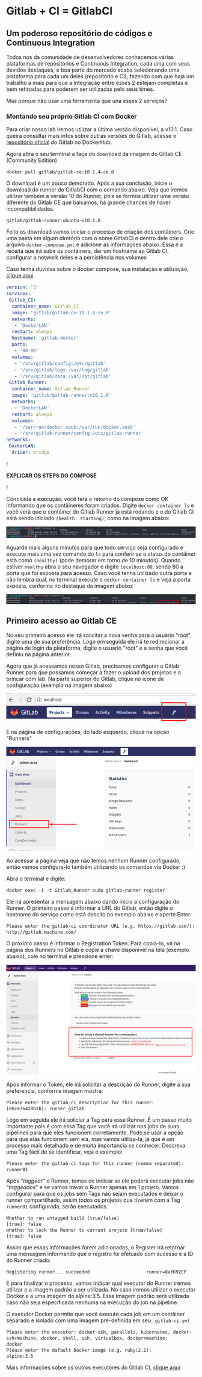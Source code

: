 # Gitlab + CI = GitlabCI

## Um poderoso repositório de códigos e Continuous Integration

Todos nós da comunidade de desenvolvedores conhecemos várias plataformas de repositórios e Continuous Integration, cada uma com seus devidos destaques, e boa parte do mercado acaba selecionando uma plataforma para cada um deles (repositório e CI), fazendo com que haja um trabalho a mais para que a integração entre esses 2 estejam completas e bem refinadas para poderem ser utilizadas pelo seus times.

Mas porque não usar uma ferramenta que una esses 2 serviços?

### Montando seu próprio Gitlab CI com Docker

Para criar nosso lab iremos utilizar a última versão disponível, a v10.1. Caso queira  consultar mais infos sobre outras versões do Gitlab, acesse o [repositório oficial](https://hub.docker.com/r/gitlab/gitlab-ce/) do Gitlab no DockerHub.

Agora abra o seu terminal a faça do download da imagem do Gitlab CE (Community Edition)

```docker
docker pull gitlab/gitlab-ce:10.1.4-ce.0
```

O download é um pouco demorado. Após a sua conclusão, inicie o download do runner do GitlabCI com o comando abaixo. Veja que iremos utilizar também a versão 10 do Runner, pois se formos utilizar uma versão diferente do Gitlab CE que baixamos, há grande chances de haver incompatibilidades.

```docker
gitlab/gitlab-runner:ubuntu-v10.1.0
```

Feito os download vamos iniciar o processo de criação dos contâiners. Crie uma pasta em algum diretório com o nome GitlabCI e dentro dele crie o arquivo ```docker-compose.yml``` e adicione as informações abaixo. Essa é a receita que irá subir os contâiners, dar um hostname ao Gitlab CI, configurar a network deles e a persistência nos volumes

Caso tenha duvidas sobre o docker compose, sua instalação e utilização, [clique aqui](https://docs.docker.com/compose/install/).

```yaml
version: '3'
services:
 Gitlab_CI:
  container_name: Gitlab_CI
  image: 'gitlab/gitlab-ce:10.1.4-ce.0'
  networks: 
   - 'DockerLAN'
  restart: always
  hostname: 'gitlab.docker'
  ports:
   - '80:80'
  volumes:
   - '/srv/gitlab/config:/etc/gitlab'
   - '/srv/gitlab/logs:/var/log/gitlab'
   - '/srv/gitlab/data:/var/opt/gitlab'
 Gitlab_Runner:
  container_name: Gitlab_Runner
  image: 'gitlab/gitlab-runner:v10.1.0'
  networks:
   - 'DockerLAN'
  restart: always
  volumes:
   - '/var/run/docker.sock:/var/run/docker.sock'
   - '/srv/gitlab-runner/config:/etc/gitlab-runner'
networks:
 DockerLAN:
  driver: bridge
```
!

__EXPLICAR OS STEPS DO COMPOSE__ 

!

Concluída a execução, você terá o retorno do compose como OK informando que os contâineres foram criados. Digite ```docker container ls``` e você verá que o contâiner do Gitlab Runner já está rodando e o do Gitlab CI está sendo iniciado ```(health: starting)```, como na imagem abaixo:

![Status](Images/gitlab_starting.png)

Aguarde mais alguns minutos para que todo serviço seja configurado e execute mais uma vez comando do ```ls``` para conferir se o status do contâiner está como ```(healthy)``` (pode demorar em torno de 10 minutos). Quando estiver ```healthy``` abra o seu navegador e digite ```localhost:80```, sendo 80 a porta que foi exposta para acesso. Caso você tenha utilizado outra porta e não lembra qual, no terminal execute o ```docker container ls``` e veja a porta exposta, conforme no destaque da imagem abaixo:

![Porta de Acesso](Images/port_expose.png)

## Primeiro acesso ao Gitlab CE

No seu primeiro acesso ele irá solicitar a nova senha para o usuário "root", digite uma de sua preferência. Logo em seguida ele irá te redirecionar a página de login da plataforma, digite o usuário "root" e a senha que você definiu na página anterior.

Agora que já acessamos nosso Gitlab, precisamos configurar o Gitlab Runner para que possamos começar a fazer o upload dos projetos e a brincar com lab. Na parte superior do Gitlab, clique no icone de configuração (exemplo na imagem abaixo)

![Acesso as configs do Gitlab CE](Images/config_gitlab.png)

E na página de configurações, do lado esquerdo, clique na opção "Runners"

![Config Runners](Images/config_runner.png)

Ao acessar a página veja que não temos nenhum Runner configurado, então vamos configura-lo também utilizando os comandos via Docker :)

Abra o terminal e digite:

```docker
docker exec -i -t Gitlab_Runner sudo gitlab-runner register
```

Ele irá apresentar a mensagem abaixo dando inicio a configuração do Runner. O primeiro passo é informar a URL do Gitlab, então digite o hostname do serviço como está descito no exemplo abaixo e aperte Enter:

```gitlab-runner output
Please enter the gitlab-ci coordinator URL (e.g. https://gitlab.com/):
http://gitlab.machine.com/
```

O próximo passo é informar o Registration Token. Para copia-lo, vá na página dos Runners no Gitlab e copie a chave disponivel na tela (exemplo abaixo), cole no terminal e pressione enter:

![Config Runner CMD](Images/config_runner2.png)

Apos informar o Token, ele irá solicitar a descrição do Runner, digite a sua preferencia, conforme imagem mostra:

```gitlab-runner output
Please enter the gitlab-ci description for this runner:
[ebce76428bsb]: runner_gitlab
```

Logo em seguida ele irá soliciar a Tag para esse Runner. É um passo muito importante pois é com essa Tag que você irá utilizar nos jobs de suas pipelines para que eles funcionem corretamente. Pode se usar a opção para que elas funcionem sem ela, mas vamos utiliza-la, já que é um processo mais detalhado e de muita importancia se conhecer. Descreva uma Tag fácil de se identificar, veja o exemplo:

```gitlab-runner output
Please enter the gitlab-ci tags for this runner (comma separated):
runner01
```

Após "_taggear_" o Runner, temos de indicar se ele poderá executar jobs não "_taggeados_" e se vamos travar o Runner apenas em 1 projeto. Vamos configurar para que os jobs sem Tags não sejam executados e deixar o runner compartilhado, assim todos os projetos que tiverem com a Tag ```runner01``` configurada, serão executados.

```gitlab-runner output
Whether to run untagged build [true/false]
[true]: false
whether to lock the Runner to current projeto [true/false]
[true]: false
```

Assim que essas informações forem adicionadas, o Register irá retornar uma mensagem informando que o registro foi efetuado com sucesso e a ID do Runner criado:

```gitlab-runner output
Registering runner... succeeded                     runner=QafK9ZCP
```

E para finalizar o processo, vamos indicar qual executor do Runner iremos utilizar e a imagem padrão a ser utilizada. No caso iremos utilizar o executor Docker e a uma imagem do alpine:3.5. Essa imagem padrão será utilizada caso não seja especificada nenhuma na execução do job na pipeline.

O executor Docker permite que você execute cada job em um contâiner separado e isolado com uma imagem pré-definida em seu ```.gitlab-ci.yml```

```gitlab-runner output
Please enter the executor: docker-ssh, parallels, kubernetes, docker-ssh+machine, docker, shell, ssh, virtualbox, docker+machine:
docker
Please enter the dafault Docker image (e.g. ruby:2.1):
alpine:3.5
```

Mais informações sobre os outros executores do Gitlab CI, [clique aqui](https://docs.gitlab.com/runner/executors/README.html)





<!-- Explicar a prática de "taggear" as imagens. -->

<!-- Colocar explicação de cada passo da execução acima. -->
